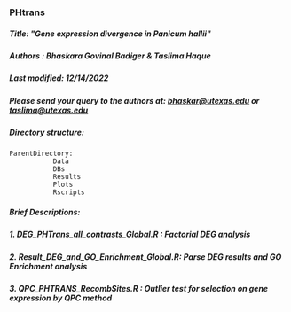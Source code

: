 ### PHtrans

##### Title: "Gene expression divergence in *Panicum hallii*"


##### Authors : Bhaskara Govinal Badiger & Taslima Haque                                                                                                 
##### Last modified: 12/14/2022                                                                                        
##### Please send your query to the authors at: bhaskar@utexas.edu or taslima@utexas.edu

##### Directory structure:
```
ParentDirectory:
           Data
           DBs
           Results
           Plots
           Rscripts
```
##### Brief Descriptions:
##### 1. DEG_PHTrans_all_contrasts_Global.R : Factorial DEG analysis
##### 2. Result_DEG_and_GO_Enrichment_Global.R: Parse DEG results and GO Enrichment analysis
##### 3. QPC_PHTRANS_RecombSites.R : Outlier test for selection on gene expression by QPC method
